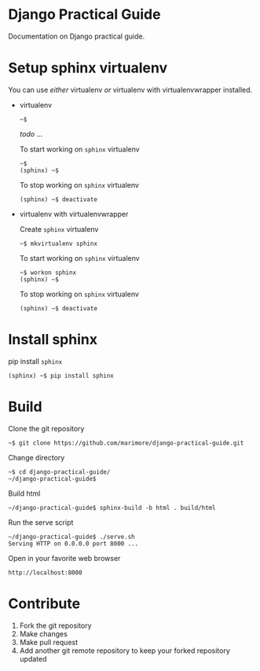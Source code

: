 Django Practical Guide
======================

Documentation on Django practical guide.

# Setup sphinx virtualenv

You can use *either* virtualenv *or* virtualenv with virtualenvwrapper installed. 

* virtualenv

    ```
    ~$ 
    ```
    *todo* ... 

    To start working on `sphinx` virtualenv

    ```
    ~$ 
    (sphinx) ~$
    ```
    
    To stop working on `sphinx` virtualenv

    ```
    (sphinx) ~$ deactivate
    ```


* virtualenv with virtualenvwrapper

    Create `sphinx` virtualenv

    ```
    ~$ mkvirtualenv sphinx
    ```

    To start working on `sphinx` virtualenv

    ```
    ~$ workon sphinx
    (sphinx) ~$
    ```
    
    To stop working on `sphinx` virtualenv

    ```
    (sphinx) ~$ deactivate
    ```

# Install sphinx

pip install `sphinx`

```
(sphinx) ~$ pip install sphinx 
```

# Build 

Clone the git repository

```
~$ git clone https://github.com/marimore/django-practical-guide.git
```

Change directory

```
~$ cd django-practical-guide/
~/django-practical-guide$ 
```

Build html

```
~/django-practical-guide$ sphinx-build -b html . build/html
```

Run the serve script 

```
~/django-practical-guide$ ./serve.sh
Serving HTTP on 0.0.0.0 port 8000 ...
``` 

Open in your favorite web browser

```
http://localhost:8000
```

# Contribute

1. Fork the git repository
2. Make changes
3. Make pull request
4. Add another git remote repository to keep your forked repository updated
